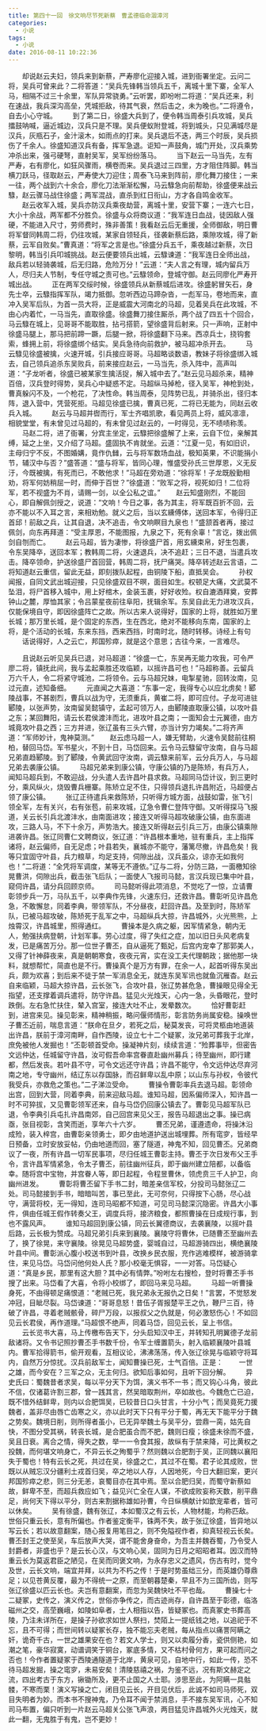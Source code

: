 ```yaml
---
title: 第四十一回　徐文响尽节死新蔡　曹孟德临命涸漳河
categories:
  - 小说
tags:
  - 小说
date: 2016-08-11 10:22:36
---
```

　　却说赵云夫妇，领兵来到新蔡，严寿廖化迎接入城，进到衙署坐定。云问二将，吴兵可曾来此？二将答道：“吴兵先锋韩当领兵五千，离城十里下寨，全军人马，相隔不过三十余里，军队异常骁勇。”云听罢，即吩咐二将道：“吴兵还来，利在速战，我兵深沟高垒，凭城拒敌，待其气衰，然后击之，未为晚也。”二将遵令，自去小心守城。<!-- more -->
　　到了第二日，徐盛大兵到了，便令韩当周泰引兵攻城，吴兵擂鼓呐喊，逼近城边，汉兵只是不理。吴兵便蚁附登城，将到城头，只见满城尽是汉兵，灰瓶石子，金汁滚木，如雨点的打来。吴兵退后不迭，两三个时辰，吴兵损伤了千余人。徐盛知道汉兵有备，挥军急退。讵知一声鼓角，城门开处，汉兵乘势冲杀出来，强弓硬弩，直射吴军，吴军纷纷落马。
　　当下赵云一马当先，左有严寿，右有廖化，如狂风骤雨，横卷而来。吴兵退过三四里，方才阻住阵脚。韩当横刀跃马，径取赵云，严寿使大刀迎住；周泰飞马来到阵前，廖化舞刀接住；一来一往，两个战到六十余合，廖化刀法渐渐松懈，马云騄急向前帮助，徐盛便来战云騄，赵云骤马战住徐盛；两军混战，直杀到红日衔山，方才各自鸣金收军。
　　赵云收军入城，吴兵亦防汉兵乘夜劫营，离城十里，安营下寨；一连六七日，大小十余战，两军都不分胜负。徐盛与众将商议道：“我军连日血战，徒因敌人强硬，不能进入尺寸，劳师费时，殊非善策！我看赵云后无重援，全师御敌，明日曹将军督同韩周二将，仍往攻城，某家自领轻兵，径袭新蔡后路，乘隙攻城，得了新蔡，云军自败矣。”曹真道：“将军之言是也。”徐盛分兵五千，乘夜越过新蔡，次日黎明，韩当引兵叩城挑战。赵云便要领兵出城，云騄谏道：“我军连日全师出战，敌兵若以轻骑袭城，后无归路，危险万分！”云道：“夫人言之有理，城内留兵万人，尽归夫人节制，专任守城之责可也。”云騄领命，登城守御。赵云同廖化严寿开城出战。
　　正在两军交绥时候，徐盛领兵从新蔡城后进攻。徐盛躬冒矢石，身先士卒，云騄指挥军队，竭力抵御。忽听西边马蹄杂沓，一彪军马，卷地而来，直冲入吴军后队，为首一员大将，正是威震大河南北的马超，见着吴兵在此攻城，不由心内着忙，一马当先，直取徐盛。徐盛舞刀接住厮杀，两个战了四五十个回合，马云騄在城上，见哥哥不能取胜，拈弓搭箭，望徐盛背后射来。只一声响，正射中徐盛马腿上，那马把前蹄一蹶，后腿一掀，将徐盛翻下马来。西凉兵士，挠钩套索，蜂拥上前，将徐盛绑个结实。吴兵急待向前救护，被马超冲杀开去。
　　马云騄见徐盛被擒，火速开城，引兵接应哥哥。马超略谈数语，教妹子将徐盛绑入城去，自己领兵追杀东吴败兵，前来接应赵云，一马当先，杀入阵中，高声叫道：“子龙听者，徐盛已被某家生擒活捉，解入城中去了。”赵云见马超杀来，精神百倍，汉兵登时得势，吴兵心中疑惑不定。马超纵马掉枪，径入吴军，神枪到处，曹真躲闪不及，一个枪花，了决性命。韩当周泰，见阵势已乱，并骑杀出，径归本阵，退入营中，凭营死拒。马超见徐盛已擒，曹真已死，二将已无能为，同赵云收兵入城。
　　赵云与马超并辔而行，军士齐唱凯歌，看见两员上将，威风凛凛，相貌堂堂，有未曾见过马超的，有未曾见过赵云的，一时得见，无不啧啧称羡。
　　马赵二将，进了衙署，分宾主坐定，云騄把徐盛解了上来，云自下位，亲解其缚，延之上坐，又介绍了马超。盛固执不肯就坐。云道：“江夏一见，有如旧识，主母归宁不反，不图婚媾，竟作仇雠，云与将军数场血战，极知英果，不识能捐小节，辅汉中与否？”盛答道：“盛与将军，皆同心理，惟盛受孙氏三世厚恩，义无反汙，今既被擒，有死而已，不敢他求！”马超在旁劝道：“徐将军！子龙既殷勤相劝，将军何妨稍屈一时，而伸于百世？”徐盛道：“败军之将，视死如归！二位将军，若不视盛为不肖，请赐一剑，以全公私之谊。”
　　赵云知盛刚烈，不能回心，即自解佩剑授之，说道：“文响！今日之事，各为其主，将军既百折不回，云亦不能以不入耳之言，来相劝勉。就义之后，当以玄纁傅体，送回本军，令得归正首邱！前敌之兵，让其自退，决不追击，令文响瞑目九泉也！”盛颔首者再，接过佩剑，向东再拜道：“受主厚恩，不能图报，九泉之下，死有余辜！”言讫，拨出佩剑自刎而亡。
　　赵云马超，皆为凄惨，将徐盛尸首，用玄纁束帛，好生包裹，令东吴降卒，送回本军；教韩周二将，火速退兵，决不追赶；三日不退，当遣兵攻击。降卒领命，护送徐盛尸首回营，韩周二将，抚尸痛哭。降卒转述赵云言语，二将知道赵云重信，留此无益，即刻拨队起程，由铜陵下船，直抵吴会。
　　孙权闻报，自同文武出城迎接，只见徐盛双目不暝，面目如生。权顿足大痛，文武莫不坠泪，将尸首移入城中，用上好棺木，金装玉裹，好好收殓。权自漉酒拜奠，安葬钟山之麓，厚恤其家；令吕蒙星夜前往阜阳，抚辑余军。东吴自此无力进攻汉兵，仅能保境自守，即因徐盛阵亡之故。所以古来人说得好，国家的上将，就胜如万里长城；那万里长城，是个固定的东西，生在西北，绝对不能移向东南，国家的上将，是个活动的长城，东来东挡，西来西挡，时南时北，随时转移。诗经上有句
　　话说得好，人之云亡，邦国殄瘁，就是这个意思；古往今来，一言难尽。

　　且说赵云听见吴兵已退，对马超道：“徐盛一亡，东吴再无能力攻我，可令严廖二将，镇抚此间，我与孟起乘胜还攻临颖，以摇许昌可也！”马超称善。云留兵万六千人，令二将紧守城池，二将领令。云与马超兄妹，电掣星驰，回转汝南，见过元直，述知备细。
　　元直闻之大喜道：“东事一定，我得专心以应北虏矣！郾陵战事，不甚剧烈，曹兵以战为守，无须重兵，黄崔二将，即可应付。子龙可进驻郾陵，以张声势，汝南留吴懿镇守，孟起可领万人，由郾陵直取康公镇，以攻叶县之东；某回舞阳，请云长君侯渡沣而北，进攻叶县之南；一面知会士元翼德，由方城竟攻叶县之西；三方并进，张辽虽有三头六臂，亦当计穷力竭矣。”二将齐声道：“军师妙计，鬼神莫测。”
　　赵云虑马超一人，嫌无臂助，火速令吴懿前往桐柏，替回马岱。军书星火，不到十日，马岱回来。云令马云騄留守汝南，自与马超兄弟直趋郾陵。到了郾陵，令黄武回守汝南，调云騄来前军，云分兵万人，与马超兄弟去袭康公镇。
　　马超兄弟来到康公镇，守康公镇的乃是陈矫，有兵万人，闻知马超兵到，不敢迎战，分头遣人去许昌叶县求救。马超同马岱计议，到三更时分，乘风纵火，烧毁曹兵栅寨。陈矫立足不住，只得领兵退扎许昌附近，马超便占领了康公镇。
　　张辽正待遣兵来救陈矫，只听得方城方面，战鼓如雷，张飞引领全军，左有关兴，右有张苞，前来攻城，辽急令曹仁登阵守御。又听得探马飞报道，关云长引兵北渡沣水，由南面进攻；接连又听得马超攻破康公镇，由东面进攻，三路人马，不下十余万，声势浩大。接连又昕得赵云引兵三万，由康公镇乘隙进袭许昌。张辽同曹仁文聘商议，张辽道：“许昌根本重地，驻有重兵，主上指挥诸将，赵云偏师，自无足虑；叶县若失，襄城亦不能守，藩篱尽撤，许昌危矣！我等只宜固守叶县，兵力粮草，均足支持，伺隙出战，汉兵虽众，谅亦无如我何也！”二将道：“全凭将军调度，某等无不遵依。”辽与二将，分防三路，一面檄知徐晃曹洪，伺隙出兵，截击张飞后队；一面使人飞报司马懿，言汉兵现已集中叶县，窥伺许昌，请分兵回顾京师。
　　司马懿听得此项消息，不觉吃了一惊，立请曹彰领步兵一万，马队五千，以李典作先锋，火速东归，还救许昌。曹彰听见许昌危急，不敢懈怠，同着李典，带领军队，不分昼夜，赶回许昌。及至到时，陈矫军队，已被马超攻破，陈矫死于乱军之中，马超纵兵大掠，许昌城外，火光熊熊，上烛霄汉，许昌城里，照得通红。
　　曹操本是久病之躯，因军情紧急，朝内无人，勉强扶病登朝，计划军事。劳心过度，得了失红之症，加以旧日头风老病复发，已是痛苦万分。那一位世子曹丕，自从逼死了甄妃，后宫内宠幸了那郭美人，又得了针神薛夜来，真是朝朝寒食，夜夜元宵，实在没工夫代理朝政；据他那一块料，就想帮忙，简直也是不行。曹操真个是万方有罪，在余一人，起首听得东吴出兵，颇为欢喜；到后来不徒于禁一军消息全无，就连东吴军讯也就鱼沉雁杳。赵云自来临颖，马超大掠许昌，云长张飞，合攻叶县，张辽势甚危急，曹操眼见得全无指望，还支撑着调兵遣将，防守许昌。猛见火光烛天，心内一急，头昏眼花，登时跌倒。左右急忙扶住，辇入宫室，接连大吐不止，发晕数次。
　　恰好曹彰赶到，进宫来见。操见彰来，精神稍振，略问偃师情形，彰言防务尚属安稳。操唤世子曹丕近前，喘息言道：“朕命在旦夕，若死之后，秘莫发丧，可将灵柩由地道装出许昌，朕前于漳河南畔，自作西陵，设立七十二个疑冢，汝兄弟可葬我于北岸，庶免被他人发掘也！”丕彰顿首受命。操凝神片刻，续续言道：“殓葬事毕，但密告文远仲达，任城留守许昌，汝可假吾命率宫眷直赴幽州募兵；待至幽州，即行建都，然后发丧。若叶县不守，可令文远还守许昌；许昌不能守，令文远仲达尽弃河南之地，专守幽州，结辽东以存国脉，而召鲜卑以乱中原；以山东与孙权，令彼代我受兵，亦救危之策也。”二子涕泣受命。
　　曹操令曹彰率兵去退马超。彰领命出宫，回到大营，同着李典，前来迎敌马超。谁知马超，因系偏师深入，知许昌一时不可猝拔，又见曹彰领军还来，自与马岱仍回康公镇去了。曹彰见马超军队已退，令李典引兵屯扎许昌南郊，自己回宫来见父王，报告马超退出之事。操已病亟，张目视彰，含笑而逝，享年六十六岁。
　　曹丕兄弟，谨遵遗命，将操沐沿成殓，装入梓宫，由曹彰亲领勇士，即夕由地道护送出城埋葬。所有窀穸，皆经早日预备，立时安放妥帖，仍由地道而回，塞了隧道，神鬼不知，回见曹丕。兄弟商议了一夜，所有许昌一切军民事项，尽归任城王曹彰主持。曹丕于次日发布父王手令，言许昌军情紧急，令太子曹丕，前往幽州征兵，即于幽州建立陪都，以备临幸。随将宫中宝物，并宫眷人等，即日起程，令程昱曹休，领虎贲三千人护卫，向幽州进发。
　　曹彰将曹丕留下手书二封，暗差亲信军校，分投司马懿张辽二处。司马懿接到手书，暗暗叫苦，事已至此，无可奈何，只得按下心肠，尽心战守，满营将校，无一得知，连司马昭都不知道，可见司马懿深沉隐密。许昌大小事件，俱由任城王假作转奏父王，调度兵将，接济粮食，都照曹操在日成规行事，到也不露风声。
　　谁知马超回到康公镇，同云长翼德商议，去袭襄陵，以摇叶县后路，云长极为赞成。马超兄弟引兵来到襄陵。襄陵守将曹休，已随曹丕至幽州去了，换了徐晃，来守襄陵。徐晃见马超势盛，婴城自过，马超游骑四出，横绝襄陵叶县中间。曹彰派心腹小校送书到叶县，改换乡民衣服，充作逃难模样，被游骑拿住，来见马岱。马岱问他何处人氏？那小校毫无惧容，一一对答。马岱疑心道：“真是乡民，那里有这大胆？其中必有情弊。”吩咐左右搜检，登时将曹丕手书搜了出来。马岱看了大喜，令将小校绑了，即回马来见马超。
　　马超一听曹操身死，不由得顿足痛恨道：“老贼已死，我兄弟永无报仇之日矣！”言罢，不觉怒发冲冠，目眦尽裂。马岱谏道：“哥哥息怒！昔伍子胥报楚平王之仇，鞭尸三百，待破了许昌，寻着老贼骸骨，碎尸万段，以报叔父之仇就是，何必激怒伤心！不如回见云长君侯，再作道理。”马超恨不绝声，同着马岱，回见云长，呈上书信。
　　云长览书大喜，马上传檄布告天下，分头启知汉中王，并转知孔明翼德子龙前敌诸将。又令书记照抄曹丕手书数千份，令军士缠置箭头，射入临颖襄陵叶县城内。曹军拾得箭书，偷开观看，互相议论，沸沸荡荡，传入张辽徐晃与临颖守将耳内，自然万分惊扰。汉兵前敌军士，闻知曹操已死，士气百倍。正是：
　　一世之雄，而今安在？三军之众，无主何归。欲知后事如何，且听下回分解。
　　异史氏曰：蜀魏昔者求吴，每以平分天下为饵，演义书不一书；而又钩心斗角，彼此不信，仅诸葛许割三郡，曾一践其言，然吴暗取荆州，卒如故也。今魏危亡已迫，既不惜外结鲜卑，则内以合肥饵吴，已较昔日口头甘言，十分小气；而吴竟死力援魏者，盖非尽由唇亡齿寒之义，亦以此时天下只有平分于蜀，再无天下能平分于魏之势矣。魏境日削，则所得者虽小，已无异举魏土与吴平分，尝鼎一脔，姑先自快，不图分受其祸，转丧长城，是合肥虽合而不肥，魏则日瘦；徐盛未徐而不盛，吴且日衰。离合之情，得失之数，举一一令食其报，故纵有于禁来降，可比黄权之投魏，而何堪文响身亡，不异云长之殉蜀乎？然则魏以合肥割于吴，正同魏以襄阳失于蜀也！特有云长之死，共过在吴，徐盛之亡，其过不在蜀。君子论其成败，世既以从贼忘汉分疆利土戎首归吴，卒之地以人存，人因地死，今日大翻旧案，更兴邦国殄瘁之悲，则三分无恙，哀蜀目亦在其中焉。至以合肥归吴，而蜀守新蔡如故，鲜卑不至，而超兵救应如飞；益见兴亡全在人谋，不欲成败妄称天数，削平鼎足，尚何天下得以平分，则古来割据称雄如孙曹，今日纵横献计如歆宠辈者，皆可以休矣。
　　吴有徐盛，魏有张辽，本如蜀汉之有云长，人物材能，均称匹敌。世俗只重云长，意有所偏也。作者鉴定衡平，铢两不失，故于张辽徐盛，皆异地以写云长；若以故意翻案，随心报复用笔目之，则不免隘视作者，抑真轻视云长矣。曹丕封王之使至吴，车后放声大哭，谓不能舍身奋命，为吾主并魏吞蜀，乃令受人封爵者，非盛也乎？是云长心汉，与文响心吴，固同为日月之昭昭者耳。因汉而特重云长为莫返君臣之陋见，在吴而同褒文响，为永存忠义之遗风，伤古有时，觉今及世，云长文响，端宜并拜，以共为不朽之传！于是时势虽绌三分，而英雄仍尊鼎足；以见苍黄反覆，最为不得统一之原，而至朝暮楚秦，早且不为三国所齿，则写张辽徐盛以匹云长也。夫岂有意翻案，而忽为吴魏快吐不平也哉。
　　曹操七十二疑冢，史传之，演义传之，世俗亦争传之，而古迹尚存，自许昌至于彰德，临洛磁州之交，高茔巍峨，如陵如阜者，士人相指以告，皆疑冢也。而真冢史书葬高陵，乃注未详所在，是操子孙欲求如世人祭扫，焚陌上一提纸钱之地，以追祀于不忘，且不可得；而世间转以疑冢长存，独不能忘夫老贼，每从指点以痛詈阿瞒之奸，诡奇千古，一世之雄果安在也？若文人学士，则又以卖履分香，瓷供侧艳，如潮之笔，豪华寂寞，动谱调笑于铜台，冢底多情，又不枯村骨何方，果可起而问之否也！今作者置疑冢于西陵通隧道于北岸，黄泉可见，自地中行，如此一传，恐不待马超发掘，操之窀穸，未易安矣！清陵慈禧之祸，为鉴不远，况有斯文赫定之流，四出考古于东方，锹锄所及，更不止国之人士耶。涉思至此，为阿瞒一具骷髅，不寒而栗！演义写操之亡，闭目见云长，开目见伏后，此诚不如司马师死，双目失明者为妙。而本书不搜神鬼，乃令耳不闻于禁消息，手不接东吴军讯，心不知司马布置，偏只听到一片赵云马超关公张飞声浪，两目猛见许昌城外火光烛天，就此一翻，无鬼胜于有鬼，岂不更妙！